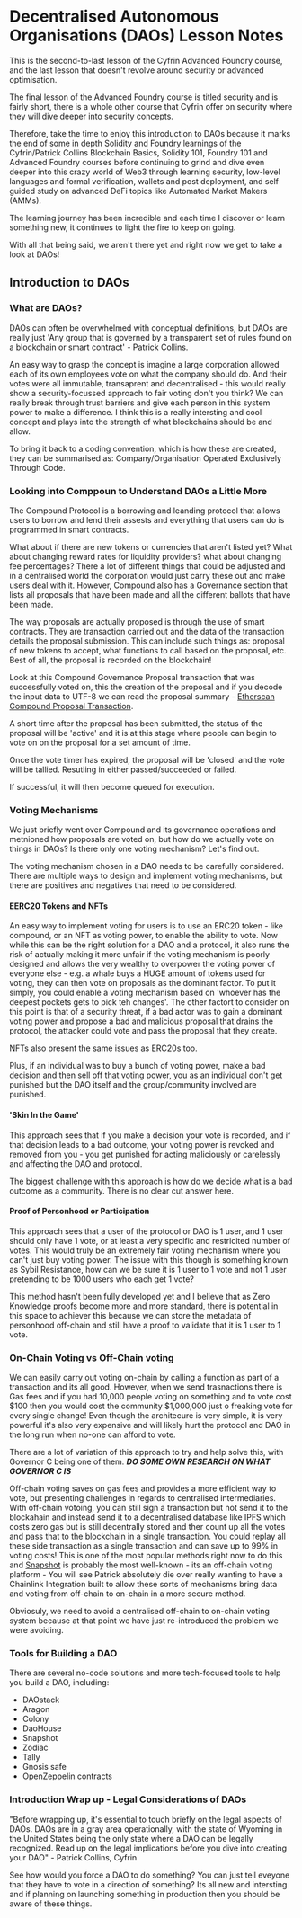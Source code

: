 # Decentralised Autonomous Organisations (DAOs) Lesson Notes

This is the second-to-last lesson of the Cyfrin Advanced Foundry course, and the last lesson that doesn't revolve around security or advanced optimisation.

The final lesson of the Advanced Foundry course is titled security and is fairly short, there is a whole other course that Cyfrin offer on security where they will dive deeper into security concepts.

Therefore, take the time to enjoy this introduction to DAOs because it marks the end of some in depth Solidity and Foundry learnings of the Cyfrin/Patrick Collins Blockchain Basics, Solidity 101, Foundry 101 and Advanced Foundry courses before continuing to grind and dive even deeper into this crazy world of Web3 through learning security, low-level languages and formal verification, wallets and post deployment, and self guided study on advanced DeFi topics like Automated Market Makers (AMMs).

The learning journey has been incredible and each time I discover or learn something new, it continues to light the fire to keep on going.

With all that being said, we aren't there yet and right now we get to take a look at DAOs!


## Introduction to DAOs

### What are DAOs?

DAOs can often be overwhelmed with conceptual definitions, but DAOs are really just 'Any group that is governed by a transparent set of rules found on a blockchain or smart contract' - Patrick Collins.

An easy way to grasp the concept is imagine a large corporation allowed each of its own employees vote on what the company should do. And their votes were all immutable, transaprent and decentralised - this would really show a security-focussed approach to fair voting don't you think? We can really break through trust barriers and give each person in this system power to make a difference. I think this is a really intersting and cool concept and plays into the strength of what blockchains should be and allow.

To bring it back to a coding convention, which is how these are created, they can be summarised as: Company/Organisation Operated Exclusively Through Code.


### Looking into Comppoun to Understand DAOs a Little More

The Compound Protocol is a borrowing and leanding protocol that allows users to borrow and lend their assests and everything that users can do is programmed in smart contracts.

What about if there are new tokens or currencies that aren't listed yet? What about changing reward rates for liquidity providers? what about changing fee percentages? There a lot of different things that could be adjusted and in a centralised world the corporation would just carry these out and make users deal with it. However, Compound also has a Governance section that lists all proposals that have been made and all the different ballots that have been made.

The way proposals are actually proposed is through the use of smart contracts. They are transaction carried out and the data of the transaction details the proposal submission. This can include such things as: proposal of new tokens to accept, what functions to call based on the proposal, etc. Best of all, the proposal is recorded on the blockchain!

Look at this Compound Governance Proposal transaction that was successfully voted on, this the creation of the proposal and if you decode the input data to UTF-8 we can read the proposal summary - [Etherscan Compound Proposal Transaction](https://etherscan.io/tx/0xf554a67e8bcf1ac90950cd6502a3941b09a3b6436a5f3341a0e550fb28dc4aa6).

A short time after the proposal has been submitted, the status of the proposal will be 'active' and it is at this stage where people can begin to vote on on the proposal for a set amount of time.

Once the vote timer has expired, the proposal will be 'closed' and the vote will be tallied. Resutling in either passed/succeeded or failed.

If successful, it will then become queued for execution.

### Voting Mechanisms

We just briefly went over Compound and its governance operations and metnioned how proposals are voted on, but how do we actually vote on things in DAOs? Is there only one voting mechanism? Let's find out.

The voting mechanism chosen in a DAO needs to be carefully considered. There are multiple ways to design and implement voting mechanisms, but there are positives and negatives that need to be considered.

#### EERC20 Tokens and NFTs
An easy way to implement voting for users is to use an ERC20 token - like compound, or an NFT as voting power, to enable the ability to vote. Now while this can be the right solution for a DAO and a protocol, it also runs the risk of actually making it more unfair if the voting mechanism is poorly designed and allows the very wealthy to overpower the voting power of everyone else - e.g. a whale buys a HUGE amount of tokens used for voting, they can then vote on proposals as the dominant factor. To put it simply, you could enable a voting mechanism based on 'whoever has the deepest pockets gets to pick teh changes'. The other factort to consider on this point is that of a security threat, if a bad actor was to gain a dominant voting power and propose a bad and malicious proposal that drains the protocol, the attacker could vote and pass the proposal that they create.

NFTs also present the same issues as ERC20s too.

Plus, if an individual was to buy a bunch of voting power, make a bad decision and then sell off that voting power, you as an individual don't get punished but the DAO itself and the group/community involved are punished.

#### 'Skin In the Game'

This approach sees that if you make a decision your vote is recorded, and if that decision leads to a bad outcome, your voting power is revoked and removed from you - you get punished for acting maliciously or carelessly and affecting the DAO and protocol.

The biggest challenge with this approach is how do we decide what is a bad outcome as a community. There is no clear cut answer here.

#### Proof of Personhood or Participation

This approach sees that a user of the protocol or DAO is 1 user, and 1 user should only have 1 vote, or at least a very specific and restricited number of votes. This would truly be an extremely fair voting mechanism where you can't just buy voting power. The issue with this though is something known as Sybil Resistance, how can we be sure it is 1 user to 1 vote and not 1 user pretending to be 1000 users who each get 1 vote?

This method hasn't been fully developed yet and I believe that as Zero Knowledge proofs become more and more standard, there is potential in this space to achiever this because we can store the metadata of personhood off-chain and still have a proof to validate that it is 1 user to 1 vote.

### On-Chain Voting vs Off-Chain voting

We can easily carry out voting on-chain by calling a function as part of a transaction and its all good. However, when we send trasnactions there is Gas fees and if you had 10,000 people voting on something and to vote cost \$100 then you would cost the community \$1,000,000 just o freaking vote for every single change! Even though the architecure is very simple, it is very powerful it's also very expensive and will likely hurt the protocol and DAO in the long run when no-one can afford to vote.

There are a lot of variation of this approach to try and help solve this, with Governor C being one of them. ***DO SOME OWN RESEARCH ON WHAT GOVERNOR C IS***

Off-chain voting saves on gas fees and provides a more efficient way to vote, but presenting challenges in regards to centralised intermediaries. With off-chain votoing, you can still sign a transaction but not send it to the blockahain and instead send it to a decentralised database like IPFS which costs zero gas but is still decentrally stored and ther count up all the votes and pass that to the blockchain in a single transaction. You could replay all these side transaction as a single transaction and can save up to 99% in voting costs! This is one of the most popular methods right now to do this and [Snapshot](https://snapshot.org/#/) is probably the most well-known - its an off-chain voting platform - You will see Patrick absolutely die over really wanting to have a Chainlink Integration built to allow these sorts of mechanisms bring data and voting from off-chain to on-chain in a more secure method.

Obviosuly, we need to avoid a centralised off-chain to on-chain voting system because at that point we have just re-introduced the problem we were avoiding.

### Tools for Building a DAO

There are several no-code solutions and more tech-focused tools to help you build a DAO, including:
- DAOstack
- Aragon
- Colony
- DaoHouse
- Snapshot
- Zodiac
- Tally
- Gnosis safe
- OpenZeppelin contracts

### Introduction Wrap up - Legal Considerations of DAOs

"Before wrapping up, it's essential to touch briefly on the legal aspects of DAOs. DAOs are in a gray area operationally, with the state of Wyoming in the United States being the only state where a DAO can be legally recognized. Read up on the legal implications before you dive into creating your DAO" - Patrick Collins, Cyfrin

See how would you force a DAO to do something? You can just tell eveyone that they have to vote in a direction of something? Its all new and intersting and if planning on launching something in production then you should be aware of these things.
